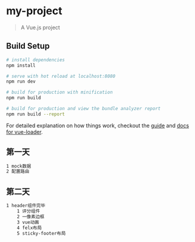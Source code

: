 # my-project

> A Vue.js project

## Build Setup

``` bash
# install dependencies
npm install

# serve with hot reload at localhost:8080
npm run dev

# build for production with minification
npm run build

# build for production and view the bundle analyzer report
npm run build --report
```

For detailed explanation on how things work, checkout the [guide](http://vuejs-templates.github.io/webpack/) and [docs for vue-loader](http://vuejs.github.io/vue-loader).


## 第一天

``` bash
1 mock数据
2 配置路由
```
## 第二天

``` bash
1 header组件完毕
    1 评分组件
    2 一像素边框
    3 vue动画
    4 felx布局
    5 sticky-footer布局
```